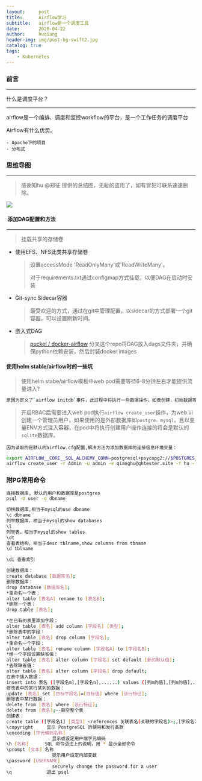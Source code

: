 ```yaml
---
layout:     post
title:      Airflow学习
subtitle:   airflow是一个调度工具
date:       2020-04-22
author:     huqiang
header-img: img/post-bg-swift2.jpg
catalog: true
tags:
    - Kubernetes
---
```


### 前言

***

什么是调度平台？

---

airflow是一个编排、调度和监控workflow的平台，是一个工作任务的调度平台



Airflow有什么优势。

	- Apache下的项目
	- 分布式

### 思维导图

***

> 感谢知hu @郑征 提供的总结图，无耻的盗用了，如有冒犯可联系速速删除。

![](https://tva1.sinaimg.cn/large/007S8ZIlgy1ge2tacvzi8j30yg0hcwf9.jpg)

####  添加DAG配置和方法

---



> 挂载共享的存储卷

* 使用EFS、NFS此类共享存储卷

  > 设置accessMode 'ReadOnlyMany'或'ReadWriteMany'。
  >
  > 对于requirements.txt通过configmap方式挂载，以便DAG在启动时安装

* Git-sync Sidecar容器

  > 最受欢迎的方式，通过在git中管理配置，以sidecar的方式部署一个git容器，可以设置刷新时间。

* 嵌入式DAG

  > [puckel / docker-airflow](https://github.com/puckel/docker-airflow) 分叉这个repo将DAG放入dags文件夹，并确保python依赖安装，然后封装docker images

#### 使用helm stable/airflow时的一些坑

> 使用helm stabe/airflow模板中web pod需要等待6-8分钟左右才能提供流量进入?

```bash
原因为定义了`airflow initdb`事件，此过程中将执行一些数据操作，如表创建，初始数据等。
```

> 开启RBAC后需要进入web pod执行`airflow create_user`操作，为web ui创建一个管理员用户，如果使用的是外部数据库如`postgre、mysql`，且以变量ENV方式注入容器，在pod中将执行创建用户操作连接的将会是默认的`sqlite`数据库。

```
因为读取的是默认的airflow.cfg配置,解决方法为添加数据库的连接信息环境变量：  
```

```bash
export AIRFLOW__CORE__SQL_ALCHEMY_CONN=postgresql+psycopg2://$POSTGRES_USER:$POSTGRES_PASSWORD@$POSTGRES_HOST:5432/$POSTGRES_DB
airflow create_user -r Admin -u admin -e qianghu@qhtester.site -f hu -l qiang -p airflow
```

### 附PG常用命令

```bash
连接数据库, 默认的用户和数据库是postgres
psql -U user -d dbname

切换数据库,相当于mysql的use dbname
\c dbname
列举数据库，相当于mysql的show databases
\l
列举表，相当于mysql的show tables
\dt
查看表结构，相当于desc tblname,show columns from tbname
\d tblname

\di 查看索引 

创建数据库： 
create database [数据库名]; 
删除数据库： 
drop database [数据库名];  
*重命名一个表： 
alter table [表名A] rename to [表名B]; 
*删除一个表： 
drop table [表名]; 

*在已有的表里添加字段： 
alter table [表名] add column [字段名] [类型]; 
*删除表中的字段： 
alter table [表名] drop column [字段名]; 
*重命名一个字段：  
alter table [表名] rename column [字段名A] to [字段名B]; 
*给一个字段设置缺省值：  
alter table [表名] alter column [字段名] set default [新的默认值];
*去除缺省值：  
alter table [表名] alter column [字段名] drop default; 
在表中插入数据： 
insert into 表名 ([字段名m],[字段名n],......) values ([列m的值],[列n的值],......); 
修改表中的某行某列的数据： 
update [表名] set [目标字段名]=[目标值] where [该行特征]; 
删除表中某行数据： 
delete from [表名] where [该行特征]; 
delete from [表名];--删空整个表 
创建表： 
create table ([字段名1] [类型1] <references 关联表名(关联的字段名)>;,[字段名2] [类型2],......<,primary key (字段名m,字段名n,...)>;); 
\copyright     显示 PostgreSQL 的使用和发行条款
\encoding [字元编码名称]
                 显示或设定用户端字元编码
\h [名称]      SQL 命令语法上的说明，用 * 显示全部命令
\prompt [文本] 名称
                 提示用户设定内部变数
\password [USERNAME]
                 securely change the password for a user
\q             退出 psql
```


